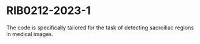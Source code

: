 # RIB0212-2023-1
The code is specifically tailored for the task of detecting sacroiliac regions in medical images.
